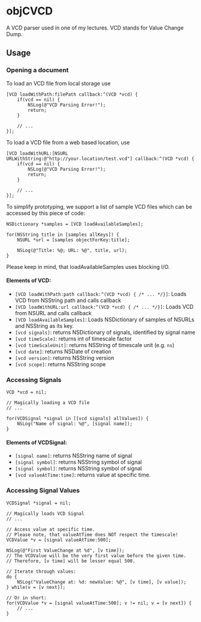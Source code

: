 objCVCD
=======

A VCD parser used in one of my lectures. VCD stands for Value Change Dump.


Usage
-----

### Opening a document

To load an VCD file from local storage use

```objC
[VCD loadWithPath:filePath callback:^(VCD *vcd) {
	if(vcd == nil) {
		NSLog(@"VCD Parsing Error!");
		return;
	}
	
	// ...
}];
```

To load a VCD file from a web based location, use

```objC
[VCD loadWithURL:[NSURL URLWithString:@"http://your.location/test.vcd"] callback:^(VCD *vcd) {
	if(vcd == nil) {
		NSLog(@"VCD Parsing Error!");
		return;
	}
	
	// ...
}];
```

To simplify prototyping, we support a list of sample VCD files which can
be accessed by this piece of code:

```objC
NSDictionary *samples = [VCD loadAvailableSamples];

for(NSString title in [samples allKeys]) {
	NSURL *url = [samples objectForKey:title];
	
	NSLog(@"Title: %@; URL: %@", title, url);
}
```
Please keep in mind, that loadAvailableSamples uses blocking I/O.

#### Elements of VCD:

* ```[VCD loadWithPath:path callback:^(VCD *vcd) { /* ... */}]```: Loads VCD from NSString path and calls callback
* ```[VCD loadWithURL:url callback:^(VCD *vcd) { /* ... */}]```: Loads VCD from NSURL and calls callback
* ```[VCD loadAvailableSamples]```: Loads NSDictionary of samples of NSURLs and NSString as its key.
* ```[vcd signals]```: returns NSDictionary of signals, identified by signal name
* ```[vcd timeScale]```: returns int of timescale factor
* ```[vcd timeScaleUnit]```: returns NSString of timescale unit (e.g. `ns`)
* ```[vcd date]```: returns NSDate of creation
* ```[vcd version]```: returns NSString version
* ```[vcd scope]```: returns NSString scope

### Accessing Signals

```objC
VCD *vcd = nil;

// Magically loading a VCD file
// ...

for(VCDSignal *signal in [[vcd signals] allValues]) {
	NSLog("Name of signal: %@", [signal name]);
}
```

#### Elements of VCDSignal:
* ```[signal name]```: returns NSString name of signal
* ```[signal symbol]```: returns NSString symbol of signal
* ```[signal symbol]```: returns NSString symbol of signal
* ```[vcd valueAtTime:time]```: returns value at specific time.

### Accessing Signal Values

```objC
VCDSignal *signal = nil;

// Magically loads VCD Signal
// ...

// Access value at specific time.
// Please note, that valueAtTime does NOT respect the timescale!
VCDValue *v = [signal valueAtTime:500];

NSLog(@"First ValueChange at %d", [v time]);
// The VCDValue will be the very first value before the given time.
// Therefore, [v time] will be lesser equal 500.

// Iterate through values:
do {
	NSLog("ValueChange at: %d: newValue: %@", [v time], [v value]);
} while(v = [v next]);

// Or in short:
for(VCDValue *v = [signal valueAtTime:500]; v != nil; v = [v next]) {
	// ...
}
```
